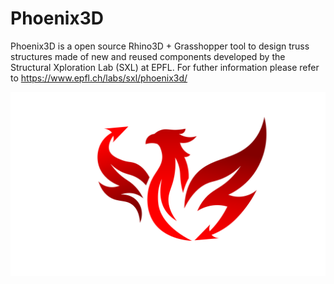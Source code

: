 # Phoenix3D

Phoenix3D is a open source Rhino3D + Grasshopper tool to design truss structures made of new and reused components developed by the Structural Xploration Lab (SXL) at EPFL.
For futher information please refer to https://www.epfl.ch/labs/sxl/phoenix3d/

![](graphics/Phoenix_Logo.png)
